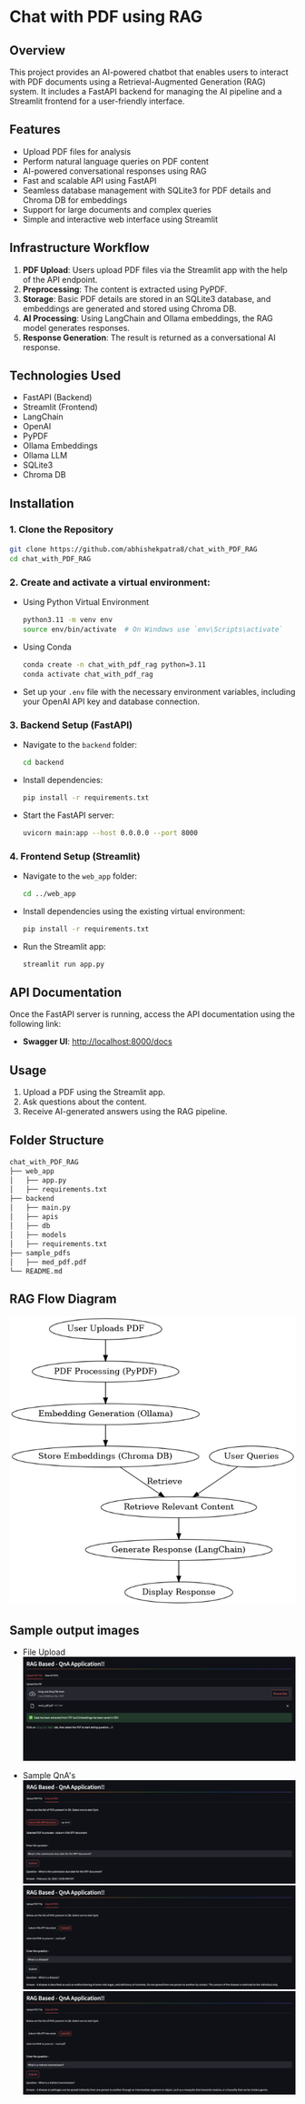 # Chat with PDF using RAG

## Overview
This project provides an AI-powered chatbot that enables users to interact with PDF documents using a Retrieval-Augmented Generation (RAG) system. It includes a FastAPI backend for managing the AI pipeline and a Streamlit frontend for a user-friendly interface.

## Features
- Upload PDF files for analysis
- Perform natural language queries on PDF content
- AI-powered conversational responses using RAG
- Fast and scalable API using FastAPI
- Seamless database management with SQLite3 for PDF details and Chroma DB for embeddings
- Support for large documents and complex queries
- Simple and interactive web interface using Streamlit

## Infrastructure Workflow
1. **PDF Upload**: Users upload PDF files via the Streamlit app with the help of the API endpoint.
2. **Preprocessing**: The content is extracted using PyPDF.
3. **Storage**: Basic PDF details are stored in an SQLite3 database, and embeddings are generated and stored using Chroma DB.
4. **AI Processing**: Using LangChain and Ollama embeddings, the RAG model generates responses.
5. **Response Generation**: The result is returned as a conversational AI response.

## Technologies Used
- FastAPI (Backend)
- Streamlit (Frontend)
- LangChain
- OpenAI
- PyPDF
- Ollama Embeddings
- Ollama LLM
- SQLite3
- Chroma DB

## Installation

### 1. Clone the Repository
```bash
git clone https://github.com/abhishekpatra8/chat_with_PDF_RAG
cd chat_with_PDF_RAG
```

### 2. Create and activate a virtual environment:
- Using Python Virtual Environment
    ```bash
    python3.11 -m venv env
    source env/bin/activate  # On Windows use `env\Scripts\activate`
    ```
-  Using Conda
    ```bash
    conda create -n chat_with_pdf_rag python=3.11
    conda activate chat_with_pdf_rag
    ```
-  Set up your `.env` file with the necessary environment variables, including your OpenAI API key and database connection.

### 3. Backend Setup (FastAPI)

- Navigate to the `backend` folder:
  ```bash
  cd backend
  ```
- Install dependencies:
  ```bash
  pip install -r requirements.txt
  ```
- Start the FastAPI server:
  ```bash
  uvicorn main:app --host 0.0.0.0 --port 8000
  ```

### 4. Frontend Setup (Streamlit)

- Navigate to the `web_app` folder:
  ```bash
  cd ../web_app
  ```
- Install dependencies using the existing virtual environment:
  ```bash
  pip install -r requirements.txt
  ```
- Run the Streamlit app:
  ```bash
  streamlit run app.py
  ```

## API Documentation

Once the FastAPI server is running, access the API documentation using the following link:
- **Swagger UI**: [http://localhost:8000/docs](http://localhost:8000/docs)

## Usage
1. Upload a PDF using the Streamlit app.
2. Ask questions about the content.
3. Receive AI-generated answers using the RAG pipeline.

## Folder Structure
```plaintext
chat_with_PDF_RAG
├── web_app
│   ├── app.py
│   ├── requirements.txt
├── backend
│   ├── main.py
│   ├── apis
│   ├── db
│   ├── models
│   ├── requirements.txt
├── sample_pdfs
│   ├── med_pdf.pdf
└── README.md
```

## RAG Flow Diagram
![alt text](rag_flow.png)

## Sample output images
- File Upload
![alt text](<file upload.png>)

- Sample QnA's
![alt text](sample1.png) 
![alt text](sample2.png)
![alt text](sample3.png) 